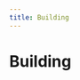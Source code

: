 ```yaml
---
title: Building
---
```


# Building

<div id="fiddle-e4fp9u8m"></div>

<!-- <script async src="http://jsfiddle.net/shaman_sir/e4fp9u8m/embed/"></script> -->

<!-- <script src="https://gist.github.com/shamansir/1d7b26fff6f650af49fb.js"></script> -->

<!-- <p data-height="266" data-theme-id="21572" data-slug-hash="bEgpda" data-default-tab="css" data-user="shamansir" data-preview="true" class='codepen'>See the Pen <a href='http://codepen.io/shamansir/pen/bEgpda/'>bEgpda</a> by Ulric Wilfred (<a href='http://codepen.io/shamansir'>@shamansir</a>) on <a href='http://codepen.io'>CodePen</a>.</p>
<script async src="http://assets.codepen.io/assets/embed/ei.js"></script> -->
